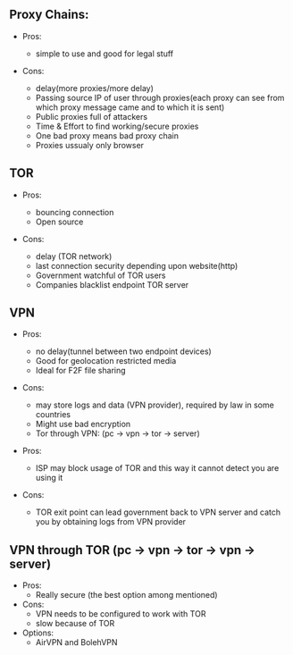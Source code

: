 ## Proxy Chains:

- Pros:
	- simple to use and good for legal stuff

- Cons: 
	- delay(more proxies/more delay)
	- Passing source IP of user through proxies(each proxy can see from which proxy message came and to which it is sent)
	- Public proxies full of attackers
	- Time & Effort to find working/secure proxies
	- One bad proxy means bad proxy chain
	- Proxies ussualy only browser

## TOR 

- Pros: 
	- bouncing connection
	- Open source

- Cons: 
	- delay (TOR network)
	- last connection security depending upon website(http)
	- Government watchful of TOR users
	- Companies blacklist endpoint TOR server

## VPN

- Pros: 
	- no delay(tunnel between two endpoint devices)
	- Good for geolocation restricted media
	- Ideal for F2F file sharing

- Cons:
	- may store logs and data (VPN provider), required by law in some countries
	- Might use bad encryption
	- Tor through VPN: (pc -> vpn -> tor -> server)

- Pros: 
	- ISP may block usage of TOR and this way it cannot detect you are using it

- Cons:
	- TOR exit point can lead government back to VPN server and catch you by obtaining logs from VPN provider

## VPN through TOR (pc -> vpn -> tor -> vpn -> server)

- Pros:
	- Really secure (the best option among mentioned)
- Cons:
	- VPN needs to be configured to work with TOR
	- slow because of TOR
- Options:
	- AirVPN and BolehVPN 
